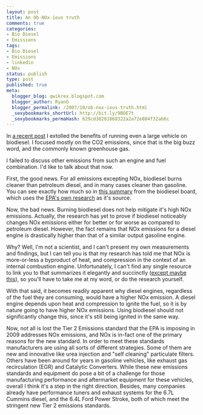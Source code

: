 ```yaml
---
layout: post
title: An Ob-NOx-ious truth
comments: true
categories:
- Bio Diesel
- Emissions
tags:
- Bio Diesel
- Emissions
- linkedin
- NOx
status: publish
type: post
published: true
meta:
  blogger_blog: qwikrex.blogspot.com
  blogger_author: RyanG
  blogger_permalink: /2007/10/ob-nox-ious-truth.html
  _sexybookmarks_shortUrl: http://bit.ly/9BOE7t
  _sexybookmarks_permaHash: 629cd30281868322a2a72e884f32ab6c
---
```

In <a href="http://qwikrex.blogspot.com/2007/10/i-see-your-prius-and-raise-you.html">a recent post</a> I extolled the benefits of running even a large vehicle on biodiesel.  I focused mostly on the CO2 emissions, since that is the big buzz word, and the commonly known greenhouse gas.

I failed to discuss other emissions from such an engine and fuel combination.  I'd like to talk about that now.

First, the good news.  For all emissions excepting NOx, biodiesel burns cleaner than petroleum diesel, and in many cases cleaner than gasoline.  You can see exactly how much so in <a href="http://www.biodiesel.org/pdf_files/fuelfactsheets/emissions.pdf">this summary</a> from the biodiesel board, which uses the <a href="http://www.epa.gov/OMS/models/analysis/biodsl/p02001.pdf">EPA's own research</a> as it's source.

Now, the bad news.  Burning biodiesel does not help mitigate it's high NOx emissions.  Actually, the research has yet to prove if biodiesel noticeably changes NOx emissions either for better or for worse as compared to petroleum diesel.  However, the fact remains that NOx emissions for a diesel engine is drastically higher than that of a similar output gasoline engine.

Why?  Well, I'm not a scientist, and I can't present my own measurements and findings, but I can tell you is that my research has told me that NOx is more-or-less a byproduct of heat, and compression in the context of an internal combustion engine.  Unfortunately, I can't find any single resource to link you to that summarizes it elegantly and succinctly (<a href="http://en.wikipedia.org/wiki/Nitrogen_oxide">except maybe this</a>), so you'll have to take me at my word, or  do the research yourself.

With that said, it becomes readily apparent why diesel engines, regardless of the fuel they are consuming, would have a higher NOx emission.  A diesel engine depends upon heat and compression to ignite the fuel, so it is by nature going to have higher NOx emissions.  Using biodiesel should not significantly change this, since it's still being ignited in the same way.

Now, not all is lost the Tier 2 Emissions standard that the EPA is imposing in 2009 addresses NOx emissions, and NOx is in-fact one of the primary reasons for the new standard.  In order to meet these standards manufacturers are using all sorts of different strategies.  Some of them are new and innovative like urea injection and "self cleaning" particulate filters.  Others have been around for years in gasoline vehicles, like exhaust gas recirculation (EGR) and Catalytic Converters.  While these new emissions standards and equipment do pose a bit of a challenge for those manufacturing performance and aftermarket equipment for these vehicles, overall I think it's a step in the right direction.  Besides, many companies already have performance tuners and exhaust systems for the 6.7L Cummins diesel, and the 6.4L Ford Power Stroke, both of which meet the stringent new Tier 2 emissions standards.
